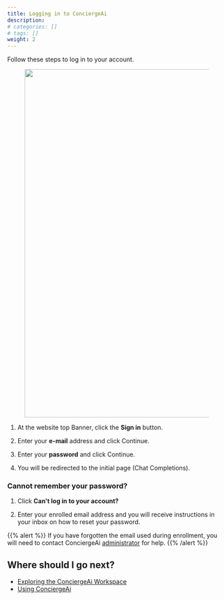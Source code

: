 ```yaml
---
title: Logging in to ConciergeAi
description:
# categories: []
# tags: []
weight: 2
---
```


Follow these steps to log in to your account.

<figure><img src="/docs/getting-started/login.png" alt="" width="800"><figcaption></figcaption></figure>

1. At the website top Banner, click the **Sign in** button.

2. Enter your **e-mail** address and click Continue.

3. Enter your **password** and click Continue.

4. You will be redirected to the initial page (Chat Completions).


### **Cannot remember your password?**

1. Click **Can't log in to your account?**

2. Enter your enrolled email address and you will receive instructions in your inbox on how to reset your password.

{{% alert %}}
If you have forgotten the email used during enrollment, you will need to contact ConciergeAi [administrator](mailto:cadugrillo@gmail.com) for help.
{{% /alert %}}

## Where should I go next?

- [Exploring the ConciergeAi Workspace](/docs/getting-started/exploring/)
- [Using ConciergeAi](/docs/using-conciergeai/)
